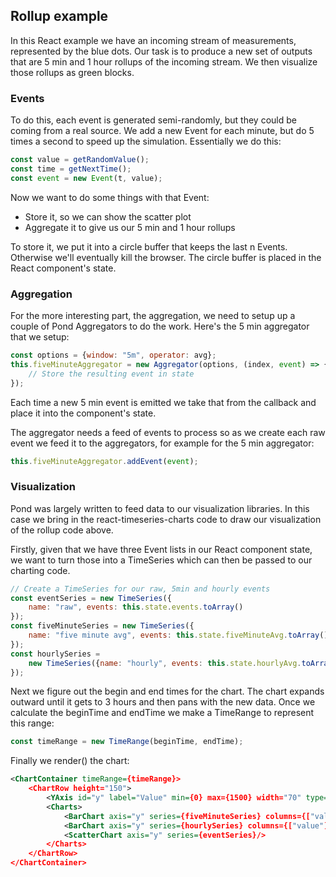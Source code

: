 ## Rollup example

In this React example we have an incoming stream of measurements, represented by the blue dots. Our task is to produce a new set of outputs that are 5 min and 1 hour rollups of the incoming stream. We then visualize those rollups as green blocks.

### Events

To do this, each event is generated semi-randomly, but they could be coming from a real source. We add a new Event for each minute, but do 5 times a second to speed up the simulation. Essentially we do this:

```js
const value = getRandomValue();
const time = getNextTime();
const event = new Event(t, value);
```

Now we want to do some things with that Event:
* Store it, so we can show the scatter plot
* Aggregate it to give us our 5 min and 1 hour rollups

To store it, we put it into a circle buffer that keeps the last n Events. Otherwise we'll eventually kill the browser. The circle buffer is placed in the React component's state.

### Aggregation

For the more interesting part, the aggregation, we need to setup up a couple of Pond Aggregators to do the work. Here's the 5 min aggregator that we setup:

```js
const options = {window: "5m", operator: avg};
this.fiveMinuteAggregator = new Aggregator(options, (index, event) => {
    // Store the resulting event in state
});
```

Each time a new 5 min event is emitted we take that from the callback and place it into the component's state.

The aggregator needs a feed of events to process so as we create each raw event we feed it to the aggregators, for example for the 5 min aggregator:

```js
this.fiveMinuteAggregator.addEvent(event);
```

### Visualization

Pond was largely written to feed data to our visualization libraries. In this case we bring in the react-timeseries-charts code to draw our visualization of the rollup code above.

Firstly, given that we have three Event lists in our React component state, we want to turn those into a TimeSeries which can then be passed to our charting code.

```js
// Create a TimeSeries for our raw, 5min and hourly events
const eventSeries = new TimeSeries({
    name: "raw", events: this.state.events.toArray()
});
const fiveMinuteSeries = new TimeSeries({
    name: "five minute avg", events: this.state.fiveMinuteAvg.toArray()
});
const hourlySeries =
    new TimeSeries({name: "hourly", events: this.state.hourlyAvg.toArray()
});
```

Next we figure out the begin and end times for the chart. The chart expands outward until it gets to 3 hours and then pans with the new data. Once we calculate the beginTime and endTime we make a TimeRange to represent this range:

```js
const timeRange = new TimeRange(beginTime, endTime);
```

Finally we render() the chart:

```xml
<ChartContainer timeRange={timeRange}>
    <ChartRow height="150">
        <YAxis id="y" label="Value" min={0} max={1500} width="70" type="linear"/>
        <Charts>
            <BarChart axis="y" series={fiveMinuteSeries} columns={["value"]} />
            <BarChart axis="y" series={hourlySeries} columns={["value"]} />
            <ScatterChart axis="y" series={eventSeries}/>
        </Charts>
    </ChartRow>
</ChartContainer>
```

